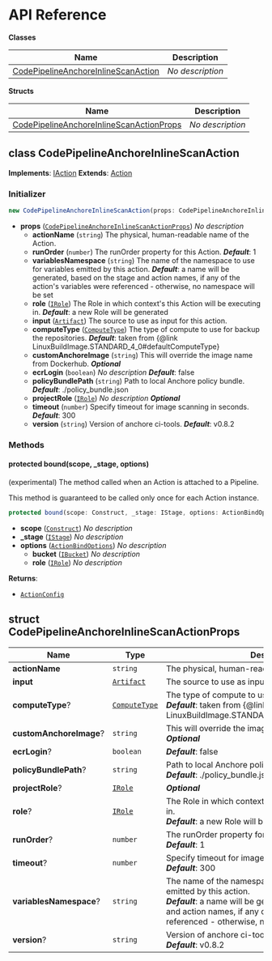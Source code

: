 # API Reference

**Classes**

Name|Description
----|-----------
[CodePipelineAnchoreInlineScanAction](#cloudcomponents-cdk-codepipeline-anchore-inline-scan-action-codepipelineanchoreinlinescanaction)|*No description*


**Structs**

Name|Description
----|-----------
[CodePipelineAnchoreInlineScanActionProps](#cloudcomponents-cdk-codepipeline-anchore-inline-scan-action-codepipelineanchoreinlinescanactionprops)|*No description*



## class CodePipelineAnchoreInlineScanAction  <a id="cloudcomponents-cdk-codepipeline-anchore-inline-scan-action-codepipelineanchoreinlinescanaction"></a>



__Implements__: [IAction](#aws-cdk-aws-codepipeline-iaction)
__Extends__: [Action](#aws-cdk-aws-codepipeline-actions-action)

### Initializer




```ts
new CodePipelineAnchoreInlineScanAction(props: CodePipelineAnchoreInlineScanActionProps)
```

* **props** (<code>[CodePipelineAnchoreInlineScanActionProps](#cloudcomponents-cdk-codepipeline-anchore-inline-scan-action-codepipelineanchoreinlinescanactionprops)</code>)  *No description*
  * **actionName** (<code>string</code>)  The physical, human-readable name of the Action. 
  * **runOrder** (<code>number</code>)  The runOrder property for this Action. __*Default*__: 1
  * **variablesNamespace** (<code>string</code>)  The name of the namespace to use for variables emitted by this action. __*Default*__: a name will be generated, based on the stage and action names, if any of the action's variables were referenced - otherwise, no namespace will be set
  * **role** (<code>[IRole](#aws-cdk-aws-iam-irole)</code>)  The Role in which context's this Action will be executing in. __*Default*__: a new Role will be generated
  * **input** (<code>[Artifact](#aws-cdk-aws-codepipeline-artifact)</code>)  The source to use as input for this action. 
  * **computeType** (<code>[ComputeType](#aws-cdk-aws-codebuild-computetype)</code>)  The type of compute to use for backup the repositories. __*Default*__: taken from {@link LinuxBuildImage.STANDARD_4_0#defaultComputeType}
  * **customAnchoreImage** (<code>string</code>)  This will override the image name from Dockerhub. __*Optional*__
  * **ecrLogin** (<code>boolean</code>)  *No description* __*Default*__: false
  * **policyBundlePath** (<code>string</code>)  Path to local Anchore policy bundle. __*Default*__: ./policy_bundle.json
  * **projectRole** (<code>[IRole](#aws-cdk-aws-iam-irole)</code>)  *No description* __*Optional*__
  * **timeout** (<code>number</code>)  Specify timeout for image scanning in seconds. __*Default*__: 300
  * **version** (<code>string</code>)  Version of anchore ci-tools. __*Default*__: v0.8.2


### Methods


#### protected bound(scope, _stage, options) <a id="cloudcomponents-cdk-codepipeline-anchore-inline-scan-action-codepipelineanchoreinlinescanaction-bound"></a>

(experimental) The method called when an Action is attached to a Pipeline.

This method is guaranteed to be called only once for each Action instance.

```ts
protected bound(scope: Construct, _stage: IStage, options: ActionBindOptions): ActionConfig
```

* **scope** (<code>[Construct](#aws-cdk-core-construct)</code>)  *No description*
* **_stage** (<code>[IStage](#aws-cdk-aws-codepipeline-istage)</code>)  *No description*
* **options** (<code>[ActionBindOptions](#aws-cdk-aws-codepipeline-actionbindoptions)</code>)  *No description*
  * **bucket** (<code>[IBucket](#aws-cdk-aws-s3-ibucket)</code>)  *No description* 
  * **role** (<code>[IRole](#aws-cdk-aws-iam-irole)</code>)  *No description* 

__Returns__:
* <code>[ActionConfig](#aws-cdk-aws-codepipeline-actionconfig)</code>



## struct CodePipelineAnchoreInlineScanActionProps  <a id="cloudcomponents-cdk-codepipeline-anchore-inline-scan-action-codepipelineanchoreinlinescanactionprops"></a>






Name | Type | Description 
-----|------|-------------
**actionName** | <code>string</code> | The physical, human-readable name of the Action.
**input** | <code>[Artifact](#aws-cdk-aws-codepipeline-artifact)</code> | The source to use as input for this action.
**computeType**? | <code>[ComputeType](#aws-cdk-aws-codebuild-computetype)</code> | The type of compute to use for backup the repositories.<br/>__*Default*__: taken from {@link LinuxBuildImage.STANDARD_4_0#defaultComputeType}
**customAnchoreImage**? | <code>string</code> | This will override the image name from Dockerhub.<br/>__*Optional*__
**ecrLogin**? | <code>boolean</code> | __*Default*__: false
**policyBundlePath**? | <code>string</code> | Path to local Anchore policy bundle.<br/>__*Default*__: ./policy_bundle.json
**projectRole**? | <code>[IRole](#aws-cdk-aws-iam-irole)</code> | __*Optional*__
**role**? | <code>[IRole](#aws-cdk-aws-iam-irole)</code> | The Role in which context's this Action will be executing in.<br/>__*Default*__: a new Role will be generated
**runOrder**? | <code>number</code> | The runOrder property for this Action.<br/>__*Default*__: 1
**timeout**? | <code>number</code> | Specify timeout for image scanning in seconds.<br/>__*Default*__: 300
**variablesNamespace**? | <code>string</code> | The name of the namespace to use for variables emitted by this action.<br/>__*Default*__: a name will be generated, based on the stage and action names, if any of the action's variables were referenced - otherwise, no namespace will be set
**version**? | <code>string</code> | Version of anchore ci-tools.<br/>__*Default*__: v0.8.2



